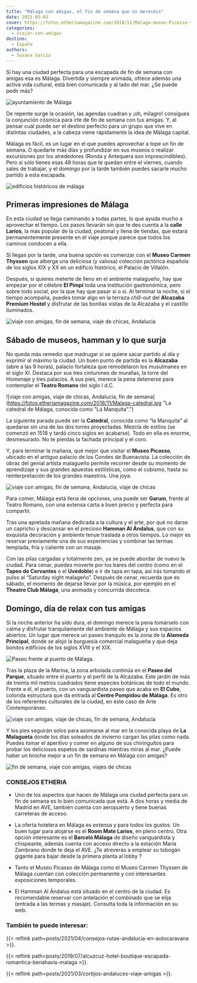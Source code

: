 ```yaml
---
title: "Málaga con amigas, el fin de semana que os merecéis"
date: 2021-05-03
cover: https://fotos.etheriamagazine.com/2018/11/Malaga-museo-Picasso-teatro-romano.jpg
categories: 
  - viajar-con-amigas
destino: 
  - España
authors: 
  - Susana García
---
```


Si hay una ciudad perfecta para una escapada de fin de semana con amigas esa es Málaga. Divertida y siempre animada, ofrece además una activa vida cultural, está bien comunicada y al lado del mar. ¿Se puede pedir más?

![ayuntamiento de Málaga](https://fotos.etheriamagazine.com/2018/12/malaga-amigas-ayuntamiento.jpg "Ayuntamiento de Málaga.")

De repente surge la ocasión, las agendas cuadran y ¡oh, milagro! consigues la conjunción 
cósmica para irte de fin de semana con tus amigas. Y, al pensar cuál puede ser el 
destino perfecto para un grupo que vive en distintas ciudades, a la cabeza viene 
rápidamente la idea de Málaga capital. 

Málaga es fácil, es un lugar en el que puedes aprovechar a tope un fin de semana. O 
quedarte más días y profundizar en sus museos o realizar excursiones por los alrededores 
(Ronda y Antequera son imprescindibles). Pero si sólo tienes esas 48 horas que te quedan 
entre el viernes, cuando sales de trabajar, y el domingo por la tarde también puedes 
sacarle mucho partido a esta escapada. 

![edificios históricos de málaga](https://fotos.etheriamagazine.com/2018/12/malaga-alcazaba.jpg "Jardín con la Alcazaba al fondo.")

## Primeras impresiones de Málaga

En esta ciudad se llega caminando a todas partes, lo que ayuda mucho a aprovechar el 
tiempo. Los pasos llevarán sin que te des cuenta a la **calle Larios**, la más popular 
de la ciudad, peatonal y llena de tiendas, que estará permanentemente presente en el 
viaje porque parece que todos los caminos conducen a ella. 

Si llegas por la tarde, una buena opción es comenzar con el **Museo Carmen Thyssen** que 
alberga una deliciosa (y valiosa) colección pictórica española de los siglos XIX y XX en 
un edificio histórico, el Palacio de Villalón. 

Después, si quieres meterte de lleno en el ambiente malagueño, hay que empezar por el 
célebre **El Pimpi** toda una institución gastronómica, pero sobre todo social, por la 
que hay que pasar sí o sí. Al terminar la noche, si el tiempo acompaña, puedes tomar 
algo en la terraza _chill-out_ del **Alcazaba Premium Hostel** y disfrutar de las 
bonitas vistas de la Alcazaba y el castillo iluminados. 

![viaje con amigas, fin de semana, viaje de chicas, Andalucia](https://fotos.etheriamagazine.com/2018/11/Malaga-museo-Picasso-teatro-romano.jpg "Vista del Museo Picasso y el Teatro Romano desde la Alcazaba. Foto: Eduardo Grund © Museo Picasso Málaga.")

## Sábado de museos, hamman y lo que surja

No queda más remedio que madrugar si se quiere sacar partido al día y exprimir al máximo 
la ciudad. Un buen punto de partida es la **Alcazaba** (abre a las 9 horas), palacio 
fortaleza que remodelaron los musulmanes en el siglo XI. Destaca por sus tres cinturones 
de murallas, la torre del Homenaje y tres palacios. A sus pies, merece la pena detenerse 
para contemplar el **Teatro Romano** del siglo I d.C. 

![viaje con amigas, viaje de chicas, Andalucia, fin de semana](https://fotos.etheriamagazine.com/2018/11/Malaga-catedral.jpg "La catedral de Málaga, conocida como "La Manquita".")

La siguiente parada puede ser la **Catedral**, conocida como “la Manquita” al quedarse 
sin una de las dos torres proyectadas. Mezcla de estilos (se comenzó en 1518 y tardó 
cinco siglos en acabarse). Todo en ella es enorme, desmesurado. No te pierdas la fachada 
principal y el coro. 

Y, para terminar la mañana, qué mejor que visitar el **Museo Picasso**, ubicado en el 
antiguo palacio de los Condes de Buenavista. La colección de obras del genial artista 
malagueño permite recorrer desde su momento de aprendizaje y sus grandes apuestas 
estilísticas, como el cubismo, hasta su reinterpretación de los grandes maestros. Una 
joya. 

![viaje con amigas, fin de semana, Andalucia, viaje de chicas](https://fotos.etheriamagazine.com/2018/11/Malaga-museo-Picasso-patio-central.jpg "Patio central del Museo Picasso Málaga. Foto: Eduardo Grund © Museo Picasso Málaga.")

Para comer, Málaga está llena de opciones, una puede ser **Garum**, frente al Teatro 
Romano, con una extensa carta a buen precio y perfecta para compartir. 

Tras una apretada mañana dedicada a la cultura y el arte, por qué no darse un capricho y 
descansar en el precioso **Hamman Al Ándalus**, que con su exquisita decoración y 
ambiente tenue traslada a otros tiempos. Lo mejor es reservar previamente una de sus 
experiencias y combinar las termas templada, fría y caliente con un masaje. 

Con las pilas cargadas y totalmente zen, ya se puede abordar de nuevo la ciudad. Para 
cenar, puedes moverte por los bares del centro (como en el **Tapeo de Cervantes** o el 
**Uvedoble**) e ir de tapa en tapa, así irás tomando el pulso al “Saturday night 
malageño”. Después de cenar, recuerda que es sábado, el momento de dejarse llevar por la 
música, por ejemplo en el **Theatro Club Málaga**, una animada y concurrida discoteca. 

## Domingo, día de relax con tus amigas

Si la noche anterior ha sido dura, el domingo merece la pena tomárselo con calma y 
disfrutar tranquilamente del ambiente de Málaga y sus espacios abiertos. Un lugar que 
merece un paseo tranquilo es la zona de la **Alameda Principal**, donde se alojó la 
burguesía comercial malagueña y que deja bonitos edificios de los siglos XVIII y el XIX. 

![](https://fotos.etheriamagazine.com/2018/11/Malaga-puerto.jpg "Paseo frente al puerto de Málaga.")

Tras la plaza de la Marina, la zona arbolada continúa en el **Paseo del Parque**, 
situado entre el puerto y el perfil de la Alcazaba. Este jardín de más de treinta mil 
metros cuadrados tiene especies botánicas de todo el mundo. Frente a él, el puerto, con 
un vanguardista paseo que acaba en **El Cubo**, colorida estructura que da entrada al 
**Centre Pompidou de Málaga**. Es otro de los referentes culturales de la ciudad, en 
este caso de Arte Contemporáneo. 

![viaje con amigas, viaje de chicas, fin de semana, Andalucia](https://fotos.etheriamagazine.com/2018/11/Malaga-centro-pompidou.jpg "El Cubo, cara visible del Centre Poumpidour Málaga.")

Y los pies seguirán solos para asomarse al mar en la conocida playa de **La Malagueta** 
donde los días soleados de invierno cargan las pilas como nada. Puedes tomar el 
aperitivo y comer en alguno de sus chiringuitos para probar los deliciosos espetos de 
sardinas mientras miras al mar. ¿Puede haber un broche mejor a un fin de semana en 
Málaga con amigas? 

![fin de semana, viaje con amigas, viajes de chicas](https://fotos.etheriamagazine.com/2018/11/Malaga-espetos.jpg "Deliciosos espetos malagueños.")

### CONSEJOS ETHERIA

- Uno de los aspectos que hacen de Málaga una ciudad perfecta para un fin de semana es 
lo bien comunicada que está. A dos horas y media de Madrid en AVE, también cuenta con 
aeropuerto y tiene buenas carreteras de acceso. 

- La oferta hotelera en Málaga es extensa y para todos los gustos. Un buen lugar para 
alojarse es el **Room Mate Larios**, en pleno centro. Otra opción interesante es el 
**Barceló Málaga** de diseño vanguardista y chispeante, además cuenta con acceso directo 
a la estación María Zambrano donde te deja el AVE. ¿Te atreverás a emplear su tobogán 
gigante para bajar desde la primera planta al lobby ? 

- Tanto el Museo Picasso de Málaga como el Museo Carmen Thyssen de Málaga cuentan con 
colección permanente y con interesantes exposiciones temporales. 

- El Hamman Al Ándalus está situado en el centro de la ciudad. Es recomendable reservar 
con antelación el combinado que se elija (entrada a las termas y masaje). Consulta toda 
la información en su web. 

### También te puede interesar:

{{< reflink path=posts/2021/04/consejos-rutas-andalucia-en-autocaravana >}}. 

{{< reflink 
path=posts/2019/07/alcuzcuz-hotel-boutique-escapada-romantica-benahavis-malaga >}}. 

{{< reflink path=posts/2021/03/cortijos-andaluces-viaje-amigas >}}.
